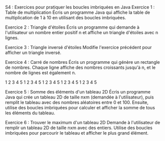 S4 : Exercices pour pratiquer les boucles imbriquées en Java 
Exercice 1 : Table de multiplication
Écris un programme Java qui affiche la table de multiplication de 1 à 10 en utilisant des boucles imbriquées.
 
Exercice 2 : Triangle d'étoiles
Écris un programme qui demande à l'utilisateur un nombre entier positif n et affiche un triangle d'étoiles avec n lignes.
 
Exercice 3 : Triangle inversé d'étoiles
Modifie l'exercice précédent pour afficher un triangle inversé.
 
Exercice 4 : Carré de nombres
Écris un programme qui génère un rectangle de nombres. Chaque ligne affiche des nombres croissants jusqu'à n, et le nombre de lignes est également n.
 
1 2 3 4 5
1 2 3 4 5 
1 2 3 4 5
1 2 3 4 5
1 2 3 4 5

Exercice 5 : Somme des éléments d'un tableau 2D
Écris un programme Java qui crée un tableau 2D de taille nxm (demandée à l'utilisateur), puis remplit le tableau avec des nombres aléatoires entre 0 et 100. Ensuite, utilise des boucles imbriquées pour calculer et afficher la somme de tous les éléments du tableau.
 
Exercice 6 : Trouver le maximum d'un tableau 2D
Demande à l'utilisateur de remplir un tableau 2D de taille nxm avec des entiers. Utilise des boucles imbriquées pour parcourir le tableau et afficher le plus grand élément.
 